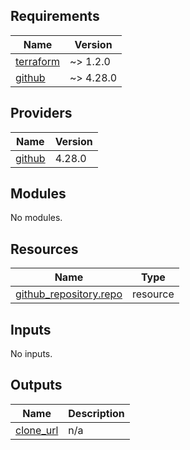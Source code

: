 ## Requirements

| Name | Version |
|------|---------|
| <a name="requirement_terraform"></a> [terraform](#requirement\_terraform) | ~> 1.2.0 |
| <a name="requirement_github"></a> [github](#requirement\_github) | ~> 4.28.0 |

## Providers

| Name | Version |
|------|---------|
| <a name="provider_github"></a> [github](#provider\_github) | 4.28.0 |

## Modules

No modules.

## Resources

| Name | Type |
|------|------|
| [github_repository.repo](https://registry.terraform.io/providers/integrations/github/latest/docs/resources/repository) | resource |

## Inputs

No inputs.

## Outputs

| Name | Description |
|------|-------------|
| <a name="output_clone_url"></a> [clone\_url](#output\_clone\_url) | n/a |
